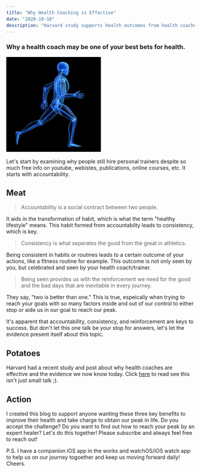 ```yaml
---
title: "Why Health Coaching is Effective"
date: "2020-10-18"
description: "Harvard study supports health outcomes from health coaches"
---
```


### Why a health coach may be one of your best bets for health.

![running](./healing.jpg)

Let's start by examining why people still hire personal trainers despite so much free info on youtube, webistes, publications, online courses, etc. It starts with accountability.

## Meat

> Accountability is a social contract between two people.  

It aids in the transformation of habit, which is what the term "healthy lifestyle" means.  This habit formed from accountabilty leads to consistency, which is key.

> Consistency is what seperates the good from the great in athletics.  

Being consistent in habits or routines leads to a certain outcome of your actions, like a fitness routine for example.  This outcome is not only seen by you, but celebrated and seen by your health coach/trainer.

> Being seen provides us with the reinforcement we need for the good and the bad days that are inevitable in every journey.  

They say, "two is better than one."  This is true, espeically when trying to reach your goals with so many factors inside and out of our control to either stop or aide us in our goal to reach our peak.

It's apparent that accountability, consistency, and reinforcement are keys to success.  But don't let this one talk be your stop for answers, let's let the evidence present itself about this topic.

## Potatoes

Harvard had a recent study and post about why health coaches are effective and the evidence we now know today.  Click [here](https://www.health.harvard.edu/blog/health-coaching-is-effective-should-you-try-it-2020040819444) to read see this isn't just small talk ;).

## Action

I created this blog to support anyone wanting these three key benefits to improve their health and take charge to obtain our peak in life.  Do you accept the challenge?  Do you want to find out how to reach your peak by an expert healer?  Let's do this together!  Please subscribe and always feel free to reach out!

P.S. I have a companion iOS app in the works and watchOS/iOS watch app to help us on our journey togoether and keep us moving forward daily!  Cheers.